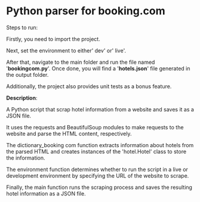 # Python parser for booking.com

Steps to run: 

Firstly, you need to import the project.

Next, set the environment to either' dev' or' live'.

After that, navigate to the main folder and run the file named '**bookingcom.py**'. Once done, you will find a '**hotels.json**' file generated in the output folder.

Additionally, the project also provides unit tests as a bonus feature.

**Description**:


A Python script that scrap hotel information from a website and saves it as a JSON file. 

It uses the requests and BeautifulSoup modules to make requests to the website and parse the HTML content, respectively. 

The dictionary_booking com function extracts information about hotels from the parsed HTML and creates instances of the 'hotel.Hotel' class to store the information. 

The environment function determines whether to run the script in a live or development environment by specifying the URL of the website to scrape. 

Finally, the main function runs the scraping process and saves the resulting hotel information as a JSON file.

